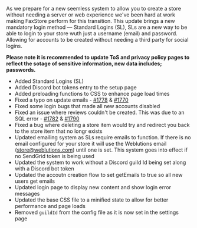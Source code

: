 As we prepare for a new seemless system to allow you to create a store without needing a server or web experience we've been hard at work making FaxStore perform for this transition. This update brings a new mandatory login method — Standard Logins (SL), SLs are a new way to be able to login to your store wuth just a username (email) and password. Allowing for accounts to be created without needing a third party for social logins.

**Please note it is recommended to update ToS and privacy policy pages to reflect the sotage of sensitive information, new data includes; passwords.**

- Added Standard Logins (SL)
- Added Discord bot tokens entry to the setup page
- Added preloading functions to CSS to enhance page load times
- Fixed a typo on update emails - [#1778](https://bugs.weblutions.com/i/1778) & [#1770](https://bugs.weblutions.com/i/1770)
- Fixed some login bugs that made all new accounts disabled
- Fixed an issue where reviews couldn't be created. This was due to an SQL error - [#1782](https://bugs.weblutions.com/i/1782) & [#1790](https://bugs.weblutions.com/i/1790)
- Fixed a bug where deleting a store item would try and redirect you back to the store item that no longr exists
- Updated emailing system as SLs require emails to function. If there is no email configured for your store it will use the Weblutions email (store@weblutions.com) until one is set. This system goes into effect if no SendGrid token is being used
- Updated the system to work without a Discord guild Id being set along with a Discord bot token
- Updated the accoutn creation flow to set getEmails to true so all new users get emails
- Updated login page to display new content and show login error messages
- Updated the base CSS file to a minified state to allow for better performance and page loads
- Removed `guildId` from the config file as it is now set in the settings page

